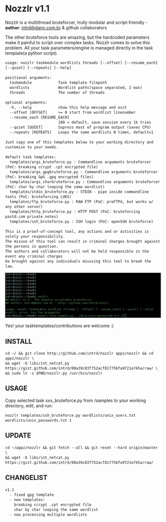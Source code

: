 # Nozzlr v1.1 

Nozzlr is a multithread bruteforcer, trully modular and script-friendly - **author**: intrd@dann.com.br & github collaborators

The other bruteforce tools are amazing, but the hardcoded parameters make it painful to script 
over complex tasks. Nozzlr comes to solve this problem. All your task parameters/engine is 
managed directly in the task template(a python script). 

```
usage: nozzlr taskmodule wordlists threads [--offset] [--resume_each] [--quiet] [--repeats] [--help]

positional arguments:
  taskmodule            Task template filepath
  wordlists             Wordlist paths(space separated, 2 max)
  threads               The number of threads

optional arguments:
  -h, --help            show this help message and exit
  --offset [OFFSET]     >= 0 start from wordlist linenumber
  --resume_each [RESUME_EACH]
                        100 = default, save session every 1k tries
  --quiet [QUIET]       Supress most of program output (saves CPU)
  --repeats [REPEATS]   Loops the same wordlists N times, default=1

Just copy one of this templates below to your working directory and customize to your needs.  

default task templates:
  templates/args_bruteforce.py : Commandline arguments bruteforcer (PoC: breaking ccrypt .cpt encrypted file)
  templates/args_gpgbruteforce.py : Commandline arguments bruteforcer (PoC: breaking GpG .gpg encrypted files)
  templates/args_charbruteforce.py : Commandline arguments bruteforcer (PoC: char by char looping the same wordlist)
  templates/stdin_bruteforce.py : STDIN - pipe inside commandline tools (PoC: bruteforcing LUKS)
  templates/ftp_bruteforce.py : RAW FTP (PoC: proFTPd, but works w/ any other server)
  templates/http_bruteforce.py : HTTP POST (PoC: bruteforcing pastd.com private notes)
  templates/ssh_bruteforce.py : SSH login (PoC: openSSH bruteforce)

This is a proof-of-concept tool, any actions and or activities is solely your responsibility. 
The misuse of this tool can result in criminal charges brought against the persons in question. 
The authors and collaborators will not be held responsible in the event any criminal charges 
be brought against any individuals misusing this tool to break the law.

```
![nozzlr](/nozzlr.gif?raw=true "nozzlr bruteforcer")

Yes! your tasktemplates/contributions are welcome :) 

## INSTALL
```
cd ~/ && git clone http://github.com/intrd/nozzlr appz/nozzlr && cd appz/nozzlr \
&& wget -O libs/int_netcat.py https://gist.github.com/intrd/00a39c83f752acf81775bfa9721e745a/raw/ \
&& sudo ln -s $PWD/nozzlr.py /usr/bin/nozzlr
```

## USAGE
Copy selected task xxx_bruteforce.py from /samples to your working directory, edit, and run:
```
nozzlr templates/ssh_bruteforce.py wordlists/unix_users.txt wordlists/unix_passwords.txt 1
```

## UPDATE
```
cd ~/appz/nozzlr && git fetch --all && git reset --hard origin/master  \
&& wget -O libs/int_netcat.py https://gist.github.com/intrd/00a39c83f752acf81775bfa9721e745a/raw/
```

## CHANGELIST
```
v1.1
  - fixed gpg template
  - new templates:
    breaking ccrypt .cpt encrypted file
    char by char looping the same wordlist
  - now processing multiple wordlists
```